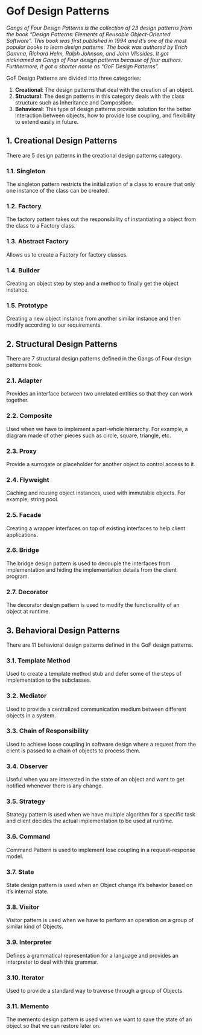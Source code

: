 # Gof Design Patterns
*Gangs of Four Design Patterns is the collection of 23 design patterns from the book “Design Patterns: Elements of Reusable Object-Oriented Software”.
This book was first published in 1994 and it’s one of the most popular books to learn design patterns. The book was authored by Erich Gamma, Richard Helm, Ralph Johnson, and John Vlissides. It got nicknamed as Gangs of Four design patterns because of four authors. Furthermore, it got a shorter name as “GoF Design Patterns”.*

GoF Design Patterns are divided into three categories:
1. **Creational**: The design patterns that deal with the creation of an object.
2. **Structural**: The design patterns in this category deals with the class structure such as Inheritance and Composition.
3. **Behavioral**: This type of design patterns provide solution for the better interaction between objects, how to provide lose coupling, and flexibility to extend easily in future.
## 1. Creational Design Patterns
There are 5 design patterns in the creational design patterns category.
### 1.1. Singleton
The singleton pattern restricts the initialization of a class to ensure that only one instance of the class can be created.
### 1.2. Factory
The factory pattern takes out the responsibility of instantiating a object from the class to a Factory class.
### 1.3. Abstract Factory
Allows us to create a Factory for factory classes.
### 1.4. Builder
Creating an object step by step and a method to finally get the object instance.
### 1.5. Prototype
Creating a new object instance from another similar instance and then modify according to our requirements.
## 2. Structural Design Patterns
There are 7 structural design patterns defined in the Gangs of Four design patterns book.
### 2.1. Adapter
Provides an interface between two unrelated entities so that they can work together.
### 2.2. Composite
Used when we have to implement a part-whole hierarchy. For example, a diagram made of other pieces such as circle, square, triangle, etc.
### 2.3. Proxy
Provide a surrogate or placeholder for another object to control access to it.
### 2.4. Flyweight
Caching and reusing object instances, used with immutable objects. For example, string pool.
### 2.5. Facade
Creating a wrapper interfaces on top of existing interfaces to help client applications.
### 2.6. Bridge
The bridge design pattern is used to decouple the interfaces from implementation and hiding the implementation details from the client program.
### 2.7. Decorator
The decorator design pattern is used to modify the functionality of an object at runtime.
## 3. Behavioral Design Patterns
There are 11 behavioral design patterns defined in the GoF design patterns.
### 3.1. Template Method
Used to create a template method stub and defer some of the steps of implementation to the subclasses.
### 3.2. Mediator
Used to provide a centralized communication medium between different objects in a system.
### 3.3. Chain of Responsibility
Used to achieve loose coupling in software design where a request from the client is passed to a chain of objects to process them.
### 3.4. Observer
Useful when you are interested in the state of an object and want to get notified whenever there is any change.
### 3.5. Strategy
Strategy pattern is used when we have multiple algorithm for a specific task and client decides the actual implementation to be used at runtime.
### 3.6. Command
Command Pattern is used to implement lose coupling in a request-response model.
### 3.7. State
State design pattern is used when an Object change it’s behavior based on it’s internal state.
### 3.8. Visitor
Visitor pattern is used when we have to perform an operation on a group of similar kind of Objects.
### 3.9. Interpreter
Defines a grammatical representation for a language and provides an interpreter to deal with this grammar.
### 3.10. Iterator
Used to provide a standard way to traverse through a group of Objects.
### 3.11. Memento
The memento design pattern is used when we want to save the state of an object so that we can restore later on.